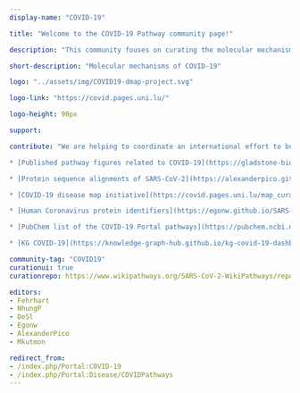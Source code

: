 ```yaml
---
display-name: "COVID-19"

title: "Welcome to the COVID-19 Pathway community page!"

description: "This community fouses on curating the molecular mechanisms of COVID-19. It is part of a larger community effort called the [COVID-19 Disease Map](https://covid.pages.uni.lu/). After an initial comment in 2020 in Scientific Data [Ostaszewski, et al.](http://doi.org/10.1038/s41597-020-0477-8), a longer paper from the whole community was published in 2021 in Molecular Systems Biology: [Ostaszewski, et al.](https://doi.org/10.15252/msb.202110387). More recently, the community is working on a paper focused on different analysis and modelling approaches using the COVID-19 Disease Map, currently available on bioXriv [Niarakis, et al.](https://doi.org/10.1101/2022.12.17.520865)"

short-description: "Molecular mechanisms of COVID-19"

logo: "../assets/img/COVID19-dmap-project.svg"

logo-link: "https://covid.pages.uni.lu/"

logo-height: 90px

support:

contribute: "We are helping to coordinate an international effort to build and curate pathway models relevant to the COVID-19 pandemic. If you find or add a pathway at WikiPathways that should be included in this collection, please let us know by contacting Martina Kutmon (mkutmon[AT]gmail.com). Resources to get started:

* [Published pathway figures related to COVID-19](https://gladstone-bioinformatics.shinyapps.io/shiny-covidpathways/)

* [Protein sequence alignments of SARS-CoV-2](https://alexanderpico.github.io/SARS-CoV-2_Alignments/)

* [COVID-19 disease map initiative](https://covid.pages.uni.lu/map_curation): a broader community of pathway curators working with WikiPathways, Pathway Commons, Reactome, Cell Designer and more.

* [Human Coronavirus protein identifiers](https://egonw.github.io/SARS-CoV-2-Queries/sparql/virusProteinsAll.code.html) and [SARS-CoV-2 protein identifiers](https://egonw.github.io/SARS-CoV-2-Queries/sparql/virusProteins.code.html)

* [PubChem list of the COVID-19 Portal pathways](https://pubchem.ncbi.nlm.nih.gov/#query=coronavirus&tab=pathway)

* [KG COVID-19](https://knowledge-graph-hub.github.io/kg-covid-19-dashboard/): a knowledge graph aggregating many sources as RDF"

community-tag: "COVID19"
curationui: true
curationrepo: https://www.wikipathways.org/SARS-CoV-2-WikiPathways/reports/

editors:
- Fehrhart
- NhungP
- DeSl
- Egonw
- AlexanderPico
- Mkutmon

redirect_from:
- /index.php/Portal:COVID-19
- /index.php/Portal:Disease/COVIDPathways
---
```

